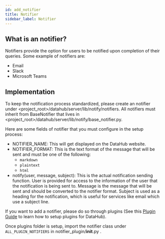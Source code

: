 ```yaml
---
id: add_notifier
title: Notifier
sidebar_label: Notifier
---
```


## What is an notifier?

Notifiers provide the option for users to be notified upon completion of their queries. Some example of notifiers are:

-   Email
-   Slack
-   Microsoft Teams

## Implementation

To keep the notification process standardized, please create an notifier under <project_root>/datahub/server/lib/notify/notifiers.
All notifiers must inherit from BaseNotifier that lives in <project_root>/datahub/server/lib/notify/base_notifier.py.

Here are some fields of notifier that you must configure in the setup process:

-   NOTIFIER_NAME: This will get displayed on the DataHub website.
-   NOTIFIER_FORMAT: This is the text format of the message that will be sent and must be one of the following:
    - `markdown`
    - `plaintext`
    -  `html`
-   notify(user, message, subject): This is the actual notification sending function.  User is provided for access to the information of the user that
the notification is being sent to. Message is the message that will be sent and should be converted to the notifier format. Subject is
used as a heading for the notification, which is useful for services like email which use a subject line.

If you want to add a notifier, please do so through plugins (See this [Plugin Guide](../admin_guide/plugins.md) to learn how to setup plugins for DataHub).

Once plugins folder is setup, import the notifier class under `ALL_PLUGIN_NOTIFIERS` in notifier_plugin/**init**.py .
